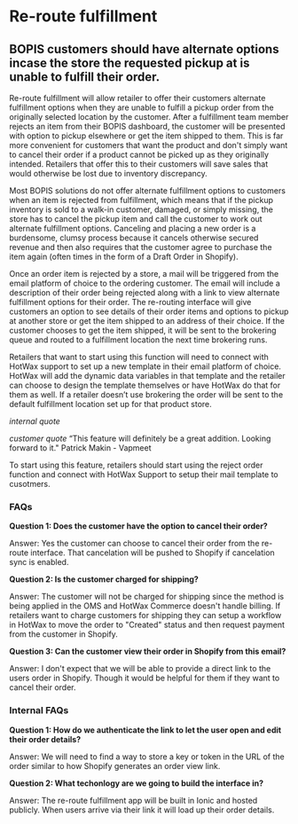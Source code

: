 # Re-route fulfillment

## BOPIS customers should have alternate options incase the store the requested pickup at is unable to fulfill their order.

Re-route fulfillment will allow retailer to offer their customers alternate fulfillment options when they are unable to fulfill a pickup order from the originally selected location by the customer. After a fulfillment team member rejects an item from their BOPIS dashboard, the customer will be presented with option to pickup elsewhere or get the item shipped to them. This is far more convenient for customers that want the product and don't simply want to cancel their order if a product cannot be picked up as they originally intended. Retailers that offer this to their customers will save sales that would otherwise be lost due to inventory discrepancy.

Most BOPIS solutions do not offer alternate fulfillment options to customers when an item is rejected from fulfillment, which means that if the pickup inventory is sold to a walk-in customer, damaged, or simply missing, the store has to cancel the pickup item and call the customer to work out alternate fulfillment options. Canceling and placing a new order is a burdensome, clumsy process because it cancels otherwise secured revenue and then also requires that the customer agree to purchase the item again (often times in the form of a Draft Order in Shopify).

Once an order item is rejected by a store, a mail will be triggered from the email platform of choice to the ordering customer. The email will include a description of their order being rejected along with a link to view alternate fulfillment options for their order. The re-routing interface will give customers an option to see details of their order items and options to pickup at another store or get the item shipped to an address of their choice. If the customer chooses to get the item shipped, it will be sent to the brokering queue and routed to a fulfillment location the next time brokering runs.

Retailers that want to start using this function will need to connect with HotWax support to set up a new template in their email platform of choice. HotWax will add the dynamic data variables in that template and the retailer can choose to design the template themselves or have HotWax do that for them as well. If a retailer doesn’t use brokering the order will be sent to the default fulfillment location set up for that product store.

*internal quote*

*customer quote* 
“This feature will definitely be a great addition. Looking forward to it."
Patrick Makin - Vapmeet

To start using this feature, retailers should start using the reject order function and connect with HotWax Support to setup their mail template to cusotmers.


### FAQs

**Question 1: Does the customer have the option to cancel their order?**

Answer: Yes the customer can choose to cancel their order from the re-route interface. That cancelation will be pushed to Shopify if cancelation sync is enabled.


**Question 2: Is the customer charged for shipping?**

Answer: The customer will not be charged for shipping since the method is being applied in the OMS and HotWax Commerce doesn't handle billing. If retailers want to charge customers for shipping they can setup a workflow in HotWax to move the order to "Created" status and then request payment from the customer in Shopify.


**Question 3: Can the customer view their order in Shopify from this email?**

Answer: I don't expect that we will be able to provide a direct link to the users order in Shopify. Though it would be helpful for them if they want to cancel their order.


### Internal FAQs

**Question 1: How do we authenticate the link to let the user open and edit their order details?**

Answer: We will need to find a way to store a key or token in the URL of the order similar to how Shopify generates an order view link.


**Question 2: What techonlogy are we going to build the interface in?**

Answer: The re-route fulfillment app will be built in Ionic and hosted publicly. When users arrive via their link it will load up their order details.
